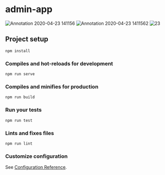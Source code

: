 # admin-app
![Annotation 2020-04-23 141156](https://user-images.githubusercontent.com/31861172/80078679-e00afc80-856c-11ea-8246-951cafa4012d.png)
![Annotation 2020-04-23 1411562](https://user-images.githubusercontent.com/31861172/80078690-e4371a00-856c-11ea-85b3-886fa510a30e.png)
![23](https://user-images.githubusercontent.com/31861172/80078698-e7320a80-856c-11ea-88ad-b6b8081ad264.png)

## Project setup
```
npm install
```

### Compiles and hot-reloads for development
```
npm run serve
```

### Compiles and minifies for production
```
npm run build
```

### Run your tests
```
npm run test
```

### Lints and fixes files
```
npm run lint
```

### Customize configuration
See [Configuration Reference](https://cli.vuejs.org/config/).
